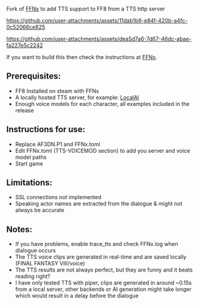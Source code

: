 Fork of [FFNx](https://github.com/julianxhokaxhiu/FFNx) to add TTS support to FF8 from a TTS http server

https://github.com/user-attachments/assets/11dab1b9-e84f-420b-a4fc-0c52066ce825

https://github.com/user-attachments/assets/dea5d7a6-7d67-46dc-abae-fa227e5c2242

If you want to build this then check the instructions at [FFNx](https://github.com/julianxhokaxhiu/FFNx).

## Prerequisites:
- FF8 Installed on steam with FFNx
- A locally hosted TTS server, for example: [LocalAI](https://github.com/mudler/LocalAI)
- Enough voice models for each character, all examples included in the release

## Instructions for use:
- Replace AF3DN.P1 and FFNx.toml
- Edit FFNx.toml (TTS-VOICEMOD section) to add you server and voice model paths
- Start game

## Limitations:
- SSL connections not implemented
- Speaking actor names are extracted from the dialogue & might not always be accurate

## Notes:
- If you have problems, enable trace_tts and check FFNx.log when dialogue occurs
- The TTS voice clips are generated in real-time and are saved locally (FINAL FANTASY VIII/voice)
- The TTS results are not always perfect, but they are funny and it beats reading right?
- I have only tested TTS with piper, clips are generated in around ~0.15s from a local server, other backends or AI generation might take longer which would result in a delay before the dialogue
